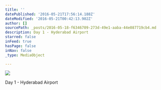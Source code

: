 ```yaml
---
title: ''
datePublished: '2016-05-21T17:56:14.188Z'
dateModified: '2016-05-21T00:42:13.902Z'
author: []
sourcePath: _posts/2016-05-18-f6346709-273d-49e1-aaba-44e087719cb4.md
description: Day 1 - Hyderabad Airport
starred: false
inFeed: true
hasPage: false
inNav: false
_type: MediaObject

---
```

![](https://the-grid-user-content.s3-us-west-2.amazonaws.com/b89e391a-1c14-44e7-b2a0-d4302fcb6af2.jpg)

Day 1 - Hyderabad Airport